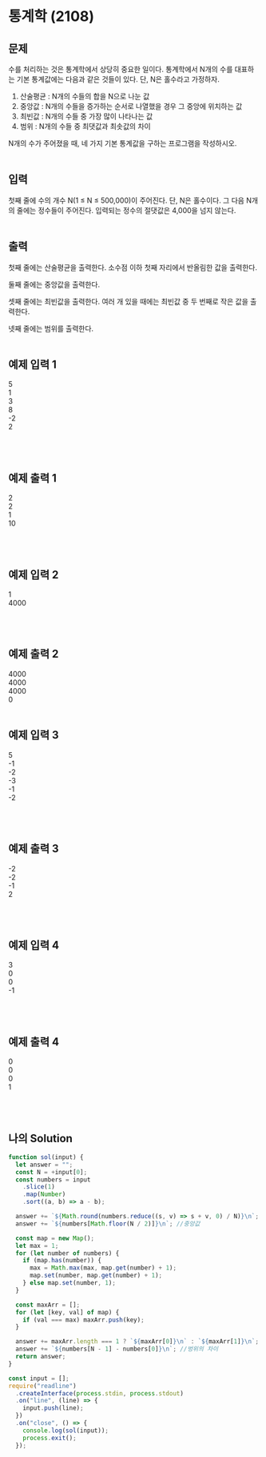 # 통계학 (2108)

## 문제

수를 처리하는 것은 통계학에서 상당히 중요한 일이다. 통계학에서 N개의 수를 대표하는 기본 통계값에는 다음과 같은 것들이 있다. 단, N은 홀수라고 가정하자.

1. 산술평균 : N개의 수들의 합을 N으로 나눈 값
2. 중앙값 : N개의 수들을 증가하는 순서로 나열했을 경우 그 중앙에 위치하는 값
3. 최빈값 : N개의 수들 중 가장 많이 나타나는 값
4. 범위 : N개의 수들 중 최댓값과 최솟값의 차이

N개의 수가 주어졌을 때, 네 가지 기본 통계값을 구하는 프로그램을 작성하시오.
<br/>
<br/>

## 입력

첫째 줄에 수의 개수 N(1 ≤ N ≤ 500,000)이 주어진다. 단, N은 홀수이다. 그 다음 N개의 줄에는 정수들이 주어진다. 입력되는 정수의 절댓값은 4,000을 넘지 않는다.
<br/>
<br/>

## 출력

첫째 줄에는 산술평균을 출력한다. 소수점 이하 첫째 자리에서 반올림한 값을 출력한다.

둘째 줄에는 중앙값을 출력한다.

셋째 줄에는 최빈값을 출력한다. 여러 개 있을 때에는 최빈값 중 두 번째로 작은 값을 출력한다.

넷째 줄에는 범위를 출력한다.
<br/>
<br/>

## 예제 입력 1

5<br/>
1<br/>
3<br/>
8<br/>
-2<br/>
2

<br/>
<br/>

## 예제 출력 1

2<br/>
2<br/>
1<br/>
10

<br/>
<br/>

## 예제 입력 2

1<br/>
4000

<br/>
<br/>

## 예제 출력 2

4000<br/>
4000<br/>
4000<br/>
0
<br/>
<br/>

## 예제 입력 3

5<br/>
-1<br/>
-2<br/>
-3<br/>
-1<br/>
-2

<br/>
<br/>

## 예제 출력 3

-2<br/>
-2<br/>
-1<br/>
2

<br/>
<br/>

## 예제 입력 4

3<br/>
0<br/>
0<br/>
-1

<br/>
<br/>

## 예제 출력 4

0<br/>
0<br/>
0<br/>
1

<br/>
<br/>

## 나의 Solution

```javascript
function sol(input) {
  let answer = "";
  const N = +input[0];
  const numbers = input
    .slice(1)
    .map(Number)
    .sort((a, b) => a - b);

  answer += `${Math.round(numbers.reduce((s, v) => s + v, 0) / N)}\n`; //산술평균
  answer += `${numbers[Math.floor(N / 2)]}\n`; //중앙값

  const map = new Map();
  let max = 1;
  for (let number of numbers) {
    if (map.has(number)) {
      max = Math.max(max, map.get(number) + 1);
      map.set(number, map.get(number) + 1);
    } else map.set(number, 1);
  }

  const maxArr = [];
  for (let [key, val] of map) {
    if (val === max) maxArr.push(key);
  }

  answer += maxArr.length === 1 ? `${maxArr[0]}\n` : `${maxArr[1]}\n`; //최빈값
  answer += `${numbers[N - 1] - numbers[0]}\n`; //벙위의 차이
  return answer;
}

const input = [];
require("readline")
  .createInterface(process.stdin, process.stdout)
  .on("line", (line) => {
    input.push(line);
  })
  .on("close", () => {
    console.log(sol(input));
    process.exit();
  });
```
